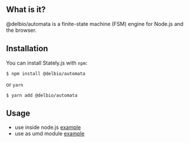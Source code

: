 ## What is it?

@delbio/automata is a finite-state machine (FSM) engine for Node.js
and the browser.

## Installation

You can install Stately.js with `npm`:

    $ npm install @delbio/automata

or `yarn`

    $ yarn add @delbio/automata

## Usage

- use inside node.js [example](examples/node-cli/)
- use as umd module [example](examples/umd-html)


